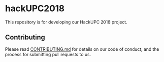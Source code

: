 # hackUPC2018
This repository is for developing our HackUPC 2018 project.

## Contributing

Please read [CONTRIBUTING.md](https://github.com/TudorMaiereanu/hackUPC2018/master/CONTRIBUTING.md) for details on our code of conduct, and the process for submitting pull requests to us.
